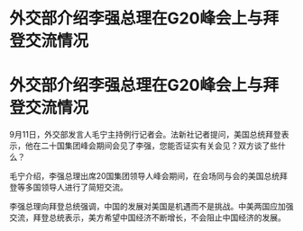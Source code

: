 # 外交部介绍李强总理在G20峰会上与拜登交流情况

# 外交部介绍李强总理在G20峰会上与拜登交流情况

9月11日，外交部发言人毛宁主持例行记者会。法新社记者提问，美国总统拜登表示，他在二十国集团峰会期间会见了李强，您能否证实有关会见？双方谈了些什么？

毛宁介绍，李强总理出席20国集团领导人峰会期间，在会场同与会的美国总统拜登等多国领导人进行了简短交流。

李强总理向拜登总统强调，中国的发展对美国是机遇而不是挑战。中美两国应加强交流，拜登总统表示，美方希望中国经济不断增长，不会阻止中国经济的发展。

